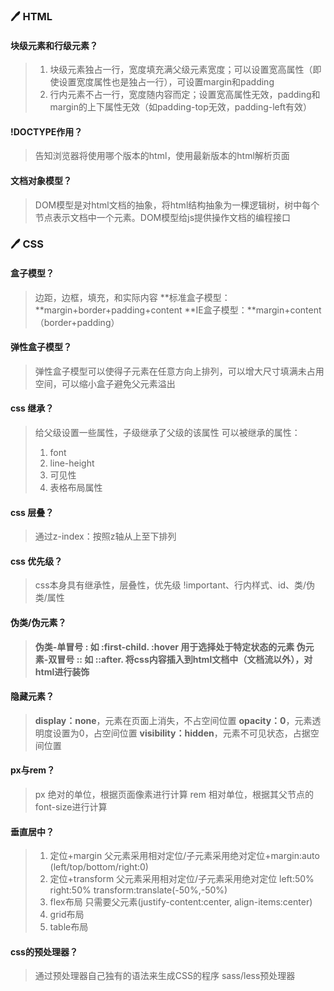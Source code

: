 ### :pen: HTML

#### 块级元素和行级元素？

> 1. 块级元素独占一行，宽度填充满父级元素宽度；可以设置宽高属性（即使设置宽度属性也是独占一行），可设置margin和padding
> 2. 行内元素不占一行，宽度随内容而定；设置宽高属性无效，padding和margin的上下属性无效（如padding-top无效，padding-left有效）

#### !DOCTYPE作用？

> 告知浏览器将使用哪个版本的html，<!DOCTYPE html>使用最新版本的html解析页面

#### 文档对象模型？

> DOM模型是对html文档的抽象，将html结构抽象为一棵逻辑树，树中每个节点表示文档中一个元素。DOM模型给js提供操作文档的编程接口



###  :pen: CSS

#### 盒子模型？

> 边距，边框，填充，和实际内容
> **标准盒子模型：**margin+border+padding+content
> **IE盒子模型：**margin+content（border+padding）

#### 弹性盒子模型？

> 弹性盒子模型可以使得子元素在任意方向上排列，可以增大尺寸填满未占用空间，可以缩小盒子避免父元素溢出

#### css 继承？

> 给父级设置一些属性，子级继承了父级的该属性
> 可以被继承的属性：
>
> 1. font
> 2. line-height
> 3. 可见性
> 4. 表格布局属性

#### css 层叠？

> 通过z-index：按照z轴从上至下排列

#### css 优先级？

> css本身具有继承性，层叠性，优先级
> !important、行内样式、id、类/伪类/属性

#### 伪类/伪元素？

> **伪类-**单冒号 :  如 :first-child. :hover 用于选择处于特定状态的元素
> **伪元素**-双冒号 :: 如 ::after. 将css内容插入到html文档中（文档流以外），对html进行**装饰**

#### 隐藏元素？

> **display：none**，元素在页面上消失，不占空间位置
> **opacity：0**，元素透明度设置为0，占空间位置
> **visibility：hidden**，元素不可见状态，占据空间位置

#### px与rem？

> px 绝对的单位，根据页面像素进行计算
> rem 相对单位，根据其父节点的font-size进行计算

#### 垂直居中？

> 1. 定位+margin 父元素采用相对定位/子元素采用绝对定位+margin:auto (left/top/bottom/right:0)
> 2. 定位+transform 父元素采用相对定位/子元素采用绝对定位 left:50% right:50% transform:translate(-50%,-50%)
> 3. flex布局 只需要父元素(justify-content:center, align-items:center)
> 4. grid布局
> 5. table布局

#### css的预处理器？

> 通过预处理器自己独有的语法来生成CSS的程序
> sass/less预处理器
